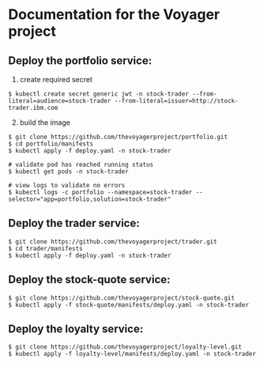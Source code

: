 # Documentation for the Voyager project

## Deploy the portfolio service:
1. create required secret

```
$ kubectl create secret generic jwt -n stock-trader --from-literal=audience=stock-trader --from-literal=issuer=http://stock-trader.ibm.com
```

2. build the image

```
$ git clone https://github.com/thevoyagerproject/portfolio.git
$ cd portfolio/manifests
$ kubectl apply -f deploy.yaml -n stock-trader

# validate pod has reached running status
$ kubectl get pods -n stock-trader

# view logs to validate no errors
$ kubectl logs -c portfolio --namespace=stock-trader --selector="app=portfolio,solution=stock-trader"
```

## Deploy the trader service:

```
$ git clone https://github.com/thevoyagerproject/trader.git
$ cd trader/manifests
$ kubectl apply -f deploy.yaml -n stock-trader
```

## Deploy the stock-quote service:

```
$ git clone https://github.com/thevoyagerproject/stock-quote.git
$ kubectl apply -f stock-quote/manifests/deploy.yaml -n stock-trader
```

## Deploy the loyalty service:

```
$ git clone https://github.com/thevoyagerproject/loyalty-level.git
$ kubectl apply -f loyalty-level/manifests/deploy.yaml -n stock-trader
```

